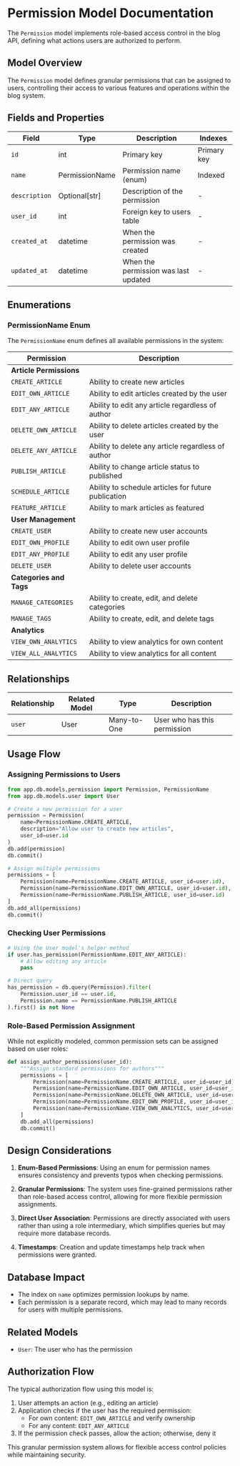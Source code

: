 # Permission Model Documentation

The `Permission` model implements role-based access control in the blog API, defining what actions users are authorized to perform.

## Model Overview

The `Permission` model defines granular permissions that can be assigned to users, controlling their access to various features and operations within the blog system.

## Fields and Properties

| Field | Type | Description | Indexes |
|-------|------|-------------|---------|
| `id` | int | Primary key | Primary key |
| `name` | PermissionName | Permission name (enum) | Indexed |
| `description` | Optional[str] | Description of the permission | - |
| `user_id` | int | Foreign key to users table | - |
| `created_at` | datetime | When the permission was created | - |
| `updated_at` | datetime | When the permission was last updated | - |

## Enumerations

### PermissionName Enum

The `PermissionName` enum defines all available permissions in the system:

| Permission | Description |
|------------|-------------|
| **Article Permissions** |
| `CREATE_ARTICLE` | Ability to create new articles |
| `EDIT_OWN_ARTICLE` | Ability to edit articles created by the user |
| `EDIT_ANY_ARTICLE` | Ability to edit any article regardless of author |
| `DELETE_OWN_ARTICLE` | Ability to delete articles created by the user |
| `DELETE_ANY_ARTICLE` | Ability to delete any article regardless of author |
| `PUBLISH_ARTICLE` | Ability to change article status to published |
| `SCHEDULE_ARTICLE` | Ability to schedule articles for future publication |
| `FEATURE_ARTICLE` | Ability to mark articles as featured |
| **User Management** |
| `CREATE_USER` | Ability to create new user accounts |
| `EDIT_OWN_PROFILE` | Ability to edit own user profile |
| `EDIT_ANY_PROFILE` | Ability to edit any user profile |
| `DELETE_USER` | Ability to delete user accounts |
| **Categories and Tags** |
| `MANAGE_CATEGORIES` | Ability to create, edit, and delete categories |
| `MANAGE_TAGS` | Ability to create, edit, and delete tags |
| **Analytics** |
| `VIEW_OWN_ANALYTICS` | Ability to view analytics for own content |
| `VIEW_ALL_ANALYTICS` | Ability to view analytics for all content |

## Relationships

| Relationship | Related Model | Type | Description |
|--------------|--------------|------|-------------|
| `user` | User | Many-to-One | User who has this permission |

## Usage Flow

### Assigning Permissions to Users

```python
from app.db.models.permission import Permission, PermissionName
from app.db.models.user import User

# Create a new permission for a user
permission = Permission(
    name=PermissionName.CREATE_ARTICLE,
    description="Allow user to create new articles",
    user_id=user.id
)
db.add(permission)
db.commit()

# Assign multiple permissions
permissions = [
    Permission(name=PermissionName.CREATE_ARTICLE, user_id=user.id),
    Permission(name=PermissionName.EDIT_OWN_ARTICLE, user_id=user.id),
    Permission(name=PermissionName.PUBLISH_ARTICLE, user_id=user.id)
]
db.add_all(permissions)
db.commit()
```

### Checking User Permissions

```python
# Using the User model's helper method
if user.has_permission(PermissionName.EDIT_ANY_ARTICLE):
    # Allow editing any article
    pass

# Direct query
has_permission = db.query(Permission).filter(
    Permission.user_id == user.id,
    Permission.name == PermissionName.PUBLISH_ARTICLE
).first() is not None
```

### Role-Based Permission Assignment

While not explicitly modeled, common permission sets can be assigned based on user roles:

```python
def assign_author_permissions(user_id):
    """Assign standard permissions for authors"""
    permissions = [
        Permission(name=PermissionName.CREATE_ARTICLE, user_id=user_id),
        Permission(name=PermissionName.EDIT_OWN_ARTICLE, user_id=user_id),
        Permission(name=PermissionName.DELETE_OWN_ARTICLE, user_id=user_id),
        Permission(name=PermissionName.EDIT_OWN_PROFILE, user_id=user_id),
        Permission(name=PermissionName.VIEW_OWN_ANALYTICS, user_id=user_id)
    ]
    db.add_all(permissions)
    db.commit()
```

## Design Considerations

1. **Enum-Based Permissions**: Using an enum for permission names ensures consistency and prevents typos when checking permissions.

2. **Granular Permissions**: The system uses fine-grained permissions rather than role-based access control, allowing for more flexible permission assignments.

3. **Direct User Association**: Permissions are directly associated with users rather than using a role intermediary, which simplifies queries but may require more database records.

4. **Timestamps**: Creation and update timestamps help track when permissions were granted.

## Database Impact

- The index on `name` optimizes permission lookups by name.
- Each permission is a separate record, which may lead to many records for users with multiple permissions.

## Related Models

- `User`: The user who has the permission

## Authorization Flow

The typical authorization flow using this model is:

1. User attempts an action (e.g., editing an article)
2. Application checks if the user has the required permission:
   - For own content: `EDIT_OWN_ARTICLE` and verify ownership
   - For any content: `EDIT_ANY_ARTICLE`
3. If the permission check passes, allow the action; otherwise, deny it

This granular permission system allows for flexible access control policies while maintaining security.
